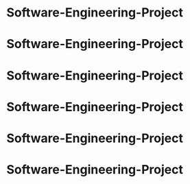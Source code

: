 # Software-Engineering-Project
# Software-Engineering-Project
# Software-Engineering-Project
# Software-Engineering-Project
# Software-Engineering-Project
# Software-Engineering-Project
